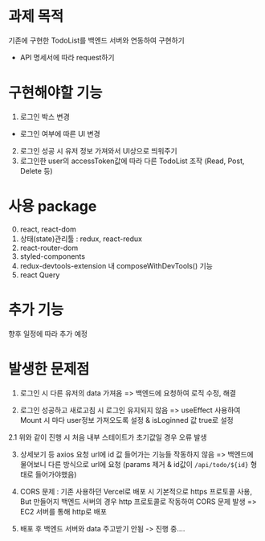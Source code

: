 # 과제 목적

기존에 구현한 TodoList를 백엔드 서버와 연동하여 구현하기

- API 명세서에 따라 request하기

# 구현해야할 기능

1. 로그인 박스 변경

- 로그인 여부에 따른 UI 변경

2. 로그인 성공 시 유저 정보 가져와서 UI상으로 띄워주기
3. 로그인한 user의 accessToken값에 따라 다른 TodoList 조작 (Read, Post, Delete 등)

# 사용 package

0. react, react-dom
1. 상태(state)관리툴 : redux, react-redux
2. react-router-dom
3. styled-components
4. redux-devtools-extension 내 composeWithDevTools() 기능
5. react Query

# 추가 기능

향후 일정에 따라 추가 예정

# 발생한 문제점

1. 로그인 시 다른 유저의 data 가져옴
   => 백엔드에 요청하여 로직 수정, 해결

2. 로그인 성공하고 새로고침 시 로그인 유지되지 않음
   => useEffect 사용하여 Mount 시 마다 user정보 가져오도록 설정 & isLoginned 값 true로 설정

2.1 위와 같이 진행 시 처음 내부 스테이트가 초기값일 경우 오류 발생

3. 상세보기 등 axios 요청 url에 id 값 들어가는 기능들 작동하지 않음
   => 백엔드에 물어보니 다른 방식으로 url에 요청 (params 제거 & id값이 `/api/todo/${id}` 형태로 들어가야했음)

4. CORS 문제 : 기존 사용하던 Vercel로 배포 시 기본적으로 https 프로토콜 사용, But 만들어지 백엔드 서버의 경우 http 프로토콜로 작동하여 CORS 문제 발생 => EC2 서버를 통해 http로 배포

5. 배포 후 백엔드 서버와 data 주고받기 안됨 -> 진행 중....
